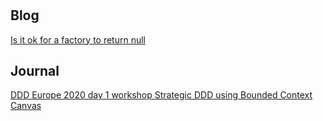 # 

## Blog

[Is it ok for a factory to return null](is-it-ok-for-a-factory-to-return-null)

## Journal

[DDD Europe 2020 day 1 workshop Strategic DDD using Bounded Context Canvas](dddeurope-2020/DDD-Europe-2020-day-1-workshop-Strategic-DDD-using-Bounded-Context-Canvas.md)